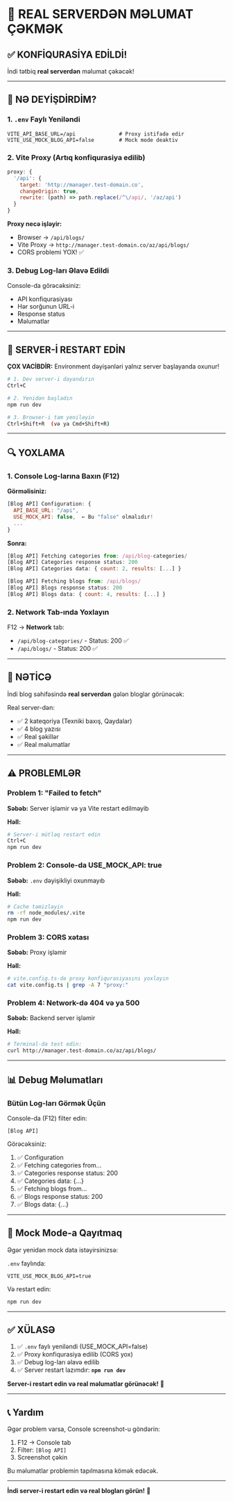 # 🚀 REAL SERVERDƏN MƏLUMAT ÇƏKMƏK

## ✅ KONFİQURASİYA EDİLDİ!

İndi tətbiq **real serverdən** məlumat çəkəcək!

---

## 🔧 NƏ DEYİŞDİRDİM?

### 1. `.env` Faylı Yeniləndi
```env
VITE_API_BASE_URL=/api              # Proxy istifadə edir
VITE_USE_MOCK_BLOG_API=false        # Mock mode deaktiv
```

### 2. Vite Proxy (Artıq konfiqurasiya edilib)
```javascript
proxy: {
  '/api': {
    target: 'http://manager.test-domain.co',
    changeOrigin: true,
    rewrite: (path) => path.replace(/^\/api/, '/az/api')
  }
}
```

**Proxy necə işləyir:**
- Browser → `/api/blogs/`
- Vite Proxy → `http://manager.test-domain.co/az/api/blogs/`
- CORS problemi YOX! ✅

### 3. Debug Log-ları Əlavə Edildi
Console-da görəcəksiniz:
- API konfiqurasiyası
- Hər sorğunun URL-i
- Response status
- Məlumatlar

---

## 🚀 SERVER-İ RESTART EDİN

**ÇOX VACİBDİR:** Environment dəyişənləri yalnız server başlayanda oxunur!

```bash
# 1. Dev server-i dayandırın
Ctrl+C

# 2. Yenidən başladın
npm run dev

# 3. Browser-i tam yeniləyin
Ctrl+Shift+R  (və ya Cmd+Shift+R)
```

---

## 🔍 YOXLAMA

### 1. Console Log-larına Baxın (F12)

**Görməlisiniz:**
```javascript
[Blog API] Configuration: {
  API_BASE_URL: "/api",
  USE_MOCK_API: false,  ← Bu "false" olmalıdır!
  ...
}
```

**Sonra:**
```javascript
[Blog API] Fetching categories from: /api/blog-categories/
[Blog API] Categories response status: 200
[Blog API] Categories data: { count: 2, results: [...] }
```

```javascript
[Blog API] Fetching blogs from: /api/blogs/
[Blog API] Blogs response status: 200
[Blog API] Blogs data: { count: 4, results: [...] }
```

### 2. Network Tab-ında Yoxlayın

F12 → **Network** tab:
- `/api/blog-categories/` - Status: 200 ✅
- `/api/blogs/` - Status: 200 ✅

---

## 🎉 NƏTİCƏ

İndi blog səhifəsində **real serverdən** gələn bloglar görünəcək:

Real server-dən:
- ✅ 2 kateqoriya (Texniki baxış, Qaydalar)
- ✅ 4 blog yazısı
- ✅ Real şəkillər
- ✅ Real məlumatlar

---

## ⚠️ PROBLEMLƏR

### Problem 1: "Failed to fetch"

**Səbəb:** Server işləmir və ya Vite restart edilməyib

**Həll:**
```bash
# Server-i mütləq restart edin
Ctrl+C
npm run dev
```

### Problem 2: Console-da USE_MOCK_API: true

**Səbəb:** `.env` dəyişikliyi oxunmayıb

**Həll:**
```bash
# Cache təmizləyin
rm -rf node_modules/.vite
npm run dev
```

### Problem 3: CORS xətası

**Səbəb:** Proxy işləmir

**Həll:**
```bash
# vite.config.ts-də proxy konfiqurasiyasını yoxlayın
cat vite.config.ts | grep -A 7 "proxy:"
```

### Problem 4: Network-də 404 və ya 500

**Səbəb:** Backend server işləmir

**Həll:**
```bash
# Terminal-da test edin:
curl http://manager.test-domain.co/az/api/blogs/
```

---

## 📊 Debug Məlumatları

### Bütün Log-ları Görmək Üçün

Console-da (F12) filter edin:
```
[Blog API]
```

Görəcəksiniz:
1. ✅ Configuration
2. ✅ Fetching categories from...
3. ✅ Categories response status: 200
4. ✅ Categories data: {...}
5. ✅ Fetching blogs from...
6. ✅ Blogs response status: 200
7. ✅ Blogs data: {...}

---

## 🔄 Mock Mode-a Qayıtmaq

Əgər yenidən mock data istəyirsinizsə:

`.env` faylında:
```env
VITE_USE_MOCK_BLOG_API=true
```

Və restart edin:
```bash
npm run dev
```

---

## ✅ XÜLASƏ

1. ✅ `.env` faylı yeniləndi (USE_MOCK_API=false)
2. ✅ Proxy konfiqurasiya edilib (CORS yox)
3. ✅ Debug log-ları əlavə edilib
4. ✅ Server restart lazımdır: **`npm run dev`**

**Server-i restart edin və real məlumatlar görünəcək!** 🎉

---

## 📞 Yardım

Əgər problem varsa, Console screenshot-u göndərin:
1. F12 → Console tab
2. Filter: `[Blog API]`
3. Screenshot çəkin

Bu məlumatlar problemin tapılmasına kömək edəcək.

---

**İndi server-i restart edin və real blogları görün!** 🚀
